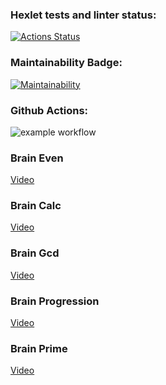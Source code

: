 ### Hexlet tests and linter status:

[![Actions Status](https://github.com/rpill/frontend-project-lvl1/workflows/hexlet-check/badge.svg)](https://github.com/rpill/frontend-project-lvl1/actions)

### Maintainability Badge:

[![Maintainability](https://api.codeclimate.com/v1/badges/a99a88d28ad37a79dbf6/maintainability)](https://codeclimate.com/github/codeclimate/codeclimate/maintainability)

### Github Actions:

![example workflow](https://github.com/github/docs/actions/workflows/main.yml/badge.svg)

### Brain Even

[Video](https://asciinema.org/a/bzjbCX2d9fEFq8CDyturknxTd)

### Brain Calc

[Video](https://asciinema.org/a/uMAdkvL2p6PbF0faQJeFDDeFZ)

### Brain Gcd

[Video](https://asciinema.org/a/Adpfb1K8UyD9GWO1N5RBJ2RcU)

### Brain Progression

[Video](https://asciinema.org/a/xd8eKjK3UQVZ2hW4pxC2wNRFZ)

### Brain Prime

[Video](https://asciinema.org/a/u2y5biKEU7elCsMXVUJFxCUJ2)
